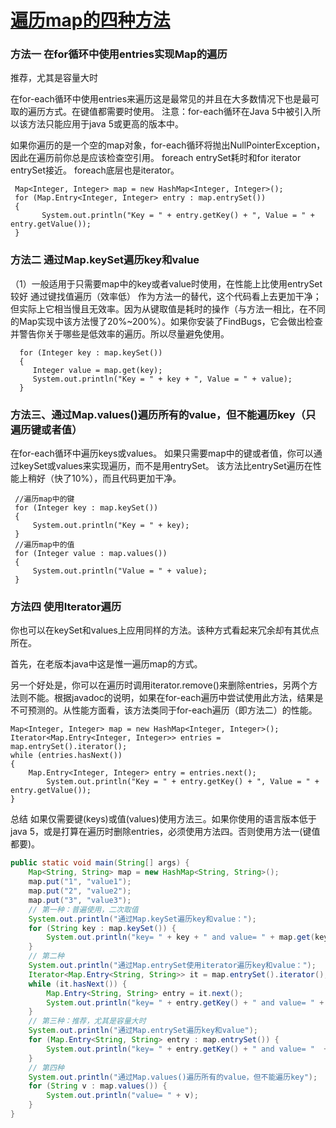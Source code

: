 # [遍历map的四种方法](https://www.cnblogs.com/QQ846300233/p/6043326.html)

### 方法一   在for循环中使用entries实现Map的遍历 

推荐，尤其是容量大时


在for-each循环中使用entries来遍历这是最常见的并且在大多数情况下也是最可取的遍历方式。在键值都需要时使用。
注意：for-each循环在Java 5中被引入所以该方法只能应用于java 5或更高的版本中。                                       

 如果你遍历的是一个空的map对象，for-each循环将抛出NullPointerException，因此在遍历前你总是应该检查空引用。  foreach entrySet耗时和for iterator entrySet接近。 foreach底层也是iterator。

```
 Map<Integer, Integer> map = new HashMap<Integer, Integer>();
 for (Map.Entry<Integer, Integer> entry : map.entrySet())
 {  
       System.out.println("Key = " + entry.getKey() + ", Value = " + entry.getValue());
 }  
```

### 方法二  通过Map.keySet遍历key和value

（1）一般适用于只需要map中的key或者value时使用，在性能上比使用entrySet较好 
通过键找值遍历（效率低）
作为方法一的替代，这个代码看上去更加干净；但实际上它相当慢且无效率。因为从键取值是耗时的操作（与方法一相比，在不同的Map实现中该方法慢了20%~200%）。如果你安装了FindBugs，它会做出检查并警告你关于哪些是低效率的遍历。所以尽量避免使用。

```
  for (Integer key : map.keySet())
  {            
     Integer value = map.get(key);            
     System.out.println("Key = " + key + ", Value = " + value);          
  } 
```

### 方法三、通过Map.values()遍历所有的value，但不能遍历key（只遍历键或者值）
在for-each循环中遍历keys或values。
如果只需要map中的键或者值，你可以通过keySet或values来实现遍历，而不是用entrySet。
该方法比entrySet遍历在性能上稍好（快了10%），而且代码更加干净。



```
 //遍历map中的键 
 for (Integer key : map.keySet())
 {                    
     System.out.println("Key = " + key);                    
 }                    
 //遍历map中的值                
 for (Integer value : map.values())
 {            
     System.out.println("Value = " + value);        
 } 
```



### 方法四        使用Iterator遍历 

你也可以在keySet和values上应用同样的方法。该种方式看起来冗余却有其优点所在。

首先，在老版本java中这是惟一遍历map的方式。         

另一个好处是，你可以在遍历时调用iterator.remove()来删除entries，另两个方法则不能。根据javadoc的说明，如果在for-each遍历中尝试使用此方法，结果是不可预测的。从性能方面看，该方法类同于for-each遍历（即方法二）的性能。

```
Map<Integer, Integer> map = new HashMap<Integer, Integer>(); 
Iterator<Map.Entry<Integer, Integer>> entries = map.entrySet().iterator();
while (entries.hasNext())
{ 
    Map.Entry<Integer, Integer> entry = entries.next(); 
        System.out.println("Key = " + entry.getKey() + ", Value = " + entry.getValue());
}
```

总结
如果仅需要键(keys)或值(values)使用方法三。如果你使用的语言版本低于java 5，或是打算在遍历时删除entries，必须使用方法四。否则使用方法一(键值都要)。



```java
public static void main(String[] args) {
    Map<String, String> map = new HashMap<String, String>();
    map.put("1", "value1");
    map.put("2", "value2");
    map.put("3", "value3");
    // 第一种：普遍使用，二次取值
    System.out.println("通过Map.keySet遍历key和value：");
    for (String key : map.keySet()) {
        System.out.println("key= " + key + " and value= " + map.get(key));
    }
    // 第二种
    System.out.println("通过Map.entrySet使用iterator遍历key和value：");
    Iterator<Map.Entry<String, String>> it = map.entrySet().iterator();
    while (it.hasNext()) {
        Map.Entry<String, String> entry = it.next();
        System.out.println("key= " + entry.getKey() + " and value= " + entry.getValue());
    }
    // 第三种：推荐，尤其是容量大时
    System.out.println("通过Map.entrySet遍历key和value");
    for (Map.Entry<String, String> entry : map.entrySet()) {
        System.out.println("key= " + entry.getKey() + " and value= "  + entry.getValue());
    }
    // 第四种
    System.out.println("通过Map.values()遍历所有的value，但不能遍历key");
    for (String v : map.values()) {
        System.out.println("value= " + v);
    }
}
```

